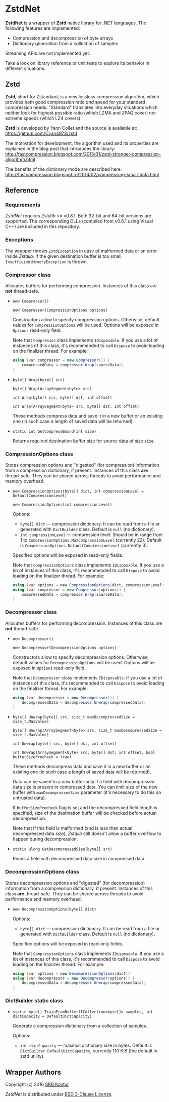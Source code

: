 ZstdNet
=======

**ZstdNet** is a wrapper of **Zstd** native library for .NET languages. The following features are implemented:

* Compression and decompression of byte arrays
* Dictionary generation from a collection of samples

Streaming APIs are not implemented yet.

Take a look on library reference or unit tests to explore its behavior in different situations.

Zstd
----

**Zstd**, short for Zstandard, is a new lossless compression algorithm, which
provides both good compression ratio _and_ speed for your standard compression
needs. "Standard" translates into everyday situations which neither look for
highest possible ratio (which LZMA and ZPAQ cover) nor extreme speeds (which
LZ4 covers).

**Zstd** is developed by Yann Collet and the source is available at:
https://github.com/Cyan4973/zstd

The motivation for development, the algorithm used and its properties are
explained in the blog post that introduces the library:
http://fastcompression.blogspot.com/2015/01/zstd-stronger-compression-algorithm.html

The benefits of the dictionary mode are described here:
http://fastcompression.blogspot.ru/2016/02/compressing-small-data.html

Reference
---------

### Requirements

*ZstdNet* requires *Zstdlib* >= v0.8.1. Both 32-bit and 64-bit versions are supported.
The corresponding DLLs (compiled from v0.8.1 using Visual C++) are included in this repository.

### Exceptions

The wrapper throws `ZstdException` in case of malformed data or an error inside *Zstdlib*.
If the given destination buffer is too small, `InsufficientMemoryException` is thrown.

### Compressor class

Allocates buffers for performing compression. Instances of this class are **not** thread-safe.

* `new Compressor()`

  `new Compressor(CompressionOptions options)`

  Constructors allow to specify compression options. Otherwise, default values for `CompressionOptions` will be used.
  Options will be exposed in `Options` read-only field.

  Note that `Compressor` class implements `IDisposable`.
  If you use a lot of instances of this class,
  it's recommended to call `Dispose` to avoid loading on the finalizer thread. For example:

  ```c#
  using (var compressor = new Compressor()) {
	  compressedData = compressor.Wrap(sourceData);
  }
  ```

* `byte[] Wrap(byte[] src)`

  `byte[] Wrap(ArraySegment<byte> src)`

  `int Wrap(byte[] src, byte[] dst, int offset)`

  `int Wrap(ArraySegment<byte> src, byte[] dst, int offset)`

  These methods compress data and save it in a new buffer or
  an existing one (in such case a length of saved data will be returned).

* `static int GetCompressBound(int size)`

  Returns required destination buffer size for source data of size `size`.

### CompressionOptions class

Stores compression options and "digested" (for compression) information
from a compression dictionary, if present.
Instances of this class **are** thread-safe. They can be shared across threads to avoid
performance and memory overhead.

* `new CompressionOptions(byte[] dict, int compressionLevel = DefaultCompressionLevel)`

  `new CompressionOptions(int compressionLevel)`

  Options:
    - `byte[] dict` &mdash; compression dictionary.
      It can be read from a file or generated with `DictBuilder` class.
	  Default is `null` (no dictionary).
    - `int compressionLevel` &mdash; compression level.
  	  Should be in range from 1 to `CompressionOptions.MaxCompressionLevel` (currently 22).
  	  Default is `CompressionOptions.DefaultCompressionLevel` (currently 3).

  Specified options will be exposed in read-only fields.

  Note that `CompressionOptions` class implements `IDisposable`.
  If you use a lot of instances of this class,
  it's recommended to call `Dispose` to avoid loading on the finalizer thread. For example:

  ```c#
  using (var options = new CompressionOptions(dict, compressionLevel: 5))
  using (var compressor = new Compressor(options)) {
  	  compressedData = compressor.Wrap(sourceData);
  }
  ```

### Decompressor class

Allocates buffers for performing decompression. Instances of this class are **not** thread-safe.

* `new Decompressor()`

  `new Decompressor(DecompressionOptions options)`

  Constructors allow to specify decompression options. Otherwise, default values for `DecompressionOptions` will be used.
  Options will be exposed in `Options` read-only field.

  Note that `Decompressor` class implements `IDisposable`.
  If you use a lot of instances of this class,
  it's recommended to call `Dispose` to avoid loading on the finalizer thread. For example:

  ```c#
  using (var decompressor = new Decompressor()) {
	  decompressedData = decompressor.Unwrap(compressedData);
  }
  ```

* `byte[] Unwrap(byte[] src, size_t maxDecompressedSize = size_t.MaxValue)`

  `byte[] Unwrap(ArraySegment<byte> src, size_t maxDecompressedSize = size_t.MaxValue)`

  `int Unwrap(byte[] src, byte[] dst, int offset)`

  `int Unwrap(ArraySegment<byte> src, byte[] dst, int offset, bool bufferSizePrecheck = true)`

  These methods decompress data and save it in a new buffer or
  an existing one (in such case a length of saved data will be returned).

  Data can be saved to a new buffer only if a field with decompressed data size
  is present in compressed data. You can limit size of the new buffer with
  `maxDecompressedSize` parameter (it's necessary to do this on untrusted data).

  If `bufferSizePrecheck` flag is set and the decompressed field length is specified,
  size of the destination buffer will be checked before actual decompression.

  Note that if this field is malformed (and is less than actual decompressed data size),
  *Zstdlib* still doesn't allow a buffer overflow to happen during decompression.

* `static ulong GetDecompressedSize(byte[] src)`

  Reads a field with decompressed data size in compressed data.

### DecompressionOptions class

Stores decompression options and "digested" (for decompression) information
from a compression dictionary, if present.
Instances of this class **are** thread-safe. They can be shared across threads to avoid
performance and memory overhead.

* `new DecompressionOptions(byte[] dict)`

  Options:
    - `byte[] dict` &mdash; compression dictionary.
      It can be read from a file or generated with `DictBuilder` class.
	    Default is `null` (no dictionary).

  Specified options will be exposed in read-only fields.

  Note that `CompressionOptions` class implements `IDisposable`.
  If you use a lot of instances of this class,
  it's recommended to call `Dispose` to avoid loading on the finalizer thread. For example:

  ```c#
  using (var options = new DecompressionOptions(dict))
  using (var decompressor = new Decompressor(options)) {
  	  decompressedData = decompressor.Unwrap(compressedData);
  }
  ```

### DictBuilder static class

* `static byte[] TrainFromBuffer(ICollection<byte[]> samples, int dictCapacity = DefaultDictCapacity)`

  Generate a compression dictionary from a collection of samples.

  Options:
    - `int dictCapacity` &mdash; maximal dictionary size in bytes.
	  Default is `DictBuilder.DefaultDictCapacity`, currently 110 KiB (the default in zstd utility).

Wrapper Authors
---------------

Copyright (c) 2016 [SKB Kontur](https://kontur.ru/eng/about)

*ZstdNet* is distributed under [BSD 3-Clause License](LICENSE).
